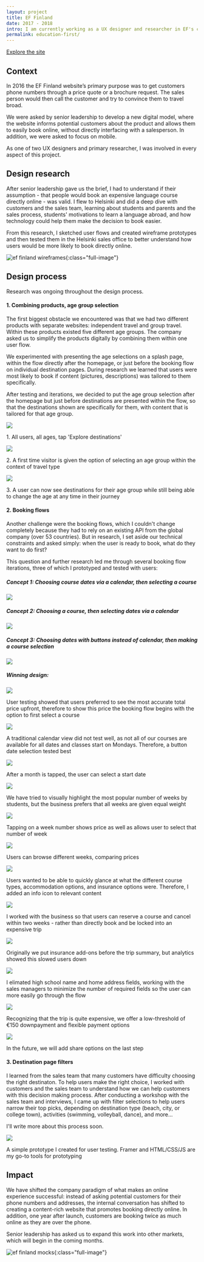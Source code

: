 ```yaml
---
layout: project
title: EF Finland
date: 2017 - 2018
intro: I am currently working as a UX designer and researcher in EF's central creative studio, the global branding and product design team responsible for transforming the future of the company through business design initiatives. </br><br/>For EF Finland, I researched and designed an end-to-end journey where students are encouraged to discover great content that makes them excited to book a trip online.
permalink: education-first/
---
```


<div class="page-content">

  <div class="wrapper">
    <div class="site-link"><a href="https://www.ef.fi/languagesabroad" target="_blank">Explore the site</a> </div>

  </div>
</div>

<div class="page-content-alternative">

  <div class="wrapper">
    <div class="grid-display">
      <div class="row projectBody">
       <div class="col-2">
       </div>
       <div class="col-8">
        <h2 class="projectTitle">Context</h2>
        <p>In 2016 the EF Finland website’s primary purpose was to get customers phone numbers through a price quote or a brochure request. The sales person would then call the customer and try to convince them to travel broad.</p>
        <p>We were asked by senior leadership to develop a new digital model, where the website informs potential customers about the product and allows them to easily book online, without directly interfacing with a salesperson. In addition, we were asked to focus on mobile.</p>
        <p>As one of two UX designers and primary researcher, I was involved in every aspect of this project.</p>
      </div>
    </div>
  </div>

</div>
</div>

<div class="page-content">
  <div class="wrapper">
    <div class="grid-display">
      <div class="row projectBody">
       <div class="col-2">
       </div>
       <div class="col-8">
        <h2 class="projectTitle">Design research</h2>
        <p>After senior leadership gave us the brief, I had to understand if their assumption - that people would book an expensive language course directly online - was valid. I flew to Helsinki and did a deep dive with customers and the sales team, learning about students and parents and the sales process, students' motivations to learn a language abroad, and how technology could help them make the decision to book easier.</p>
        <p>
        From this research, I sketched user flows and created wireframe prototypes and then tested them in the Helsinki sales office to better understand how users would be more likely to book directly online.</p>
      </div>
    </div>
  </div>

</div>
</div>

![ef finland wireframes](../assets/images/secondBoard.jpg){:class="full-image"}

<div class="page-content-alternative">

  <div class="wrapper">
    <div class="grid-display">
      <div class="row projectBuilt">
       <div class="col-2">
       </div>
       <div class="col-8">
        <h2 class="projectTitle">Design process</h2>
        <p>Research was ongoing throughout the design process.</p>
        <h4 class="projectSectionTitle">1. Combining products, age group selection</h4>
        <p>The first biggest obstacle we encountered was that we had two different products with separate websites: independent travel and group travel. Within these products existed five different age groups. The company asked us to simplify the products digitally by combining them within one user flow.</p>
        <p>We experimented with presenting the age selections on a splash page, within the flow directly after the homepage, or just before the booking flow on individual destination pages. During research we learned that users were most likely to book if content (pictures, descriptions) was tailored to them specifically. </p>
        <p>After testing and iterations, we decided to put the age group selection after the homepage but just before destinations are presented within the flow, so that the destinations shown are specifically for them, with content that is tailored for that age group.</p>
      </div>
    </div>
  </div>
  <div class="grid-display">
    <div class="row projectMocks projectBuilt">
     <div class="col-4 column-4-grid">
      <img src="../assets/images/testing2_UX_finland_grid1.jpg">
      <p class="captionText">1. All users, all ages, tap 'Explore destinations'</p>
    </div>
    <div class="col-4 column-4-grid">
      <img src="../assets/images/testing2_UX_finland_grid2.jpg">
      <p class="captionText">2. A first time visitor is given the option of selecting an age group within the context of travel type</p>
    </div>
    <div class="col-4 column-4-grid">
      <img src="../assets/images/testing2_UX_finland_grid3.jpg">
      <p class="captionText">3. A user can now see destinations for their age group while still being able to change the age at any time in their journey</p>
    </div>
    
  </div>
</div>
<div class="grid-display">
  <div class="row projectBody projectBuilt">
   <div class="col-2">
   </div>
   <div class="col-8">
    <h4 class="projectSectionTitle">2. Booking flows</h4>
    <p>Another challenge were the booking flows, which I couldn't change completely because they had to rely on an existing API from the global company (over 53 countries). But in research, I set aside our technical constraints and asked simply: when the user is ready to book, what do they want to do first?</p>
    <p>This question and further research led me through several booking flow iterations, three of which I prototyped and tested with users:</p>
  </div>
</div>
</div>
<div class="grid-display">
  <div class="row projectBuilt">
    <h5>Concept 1: Choosing course dates via a calendar, then selecting a course</h5>
    <div class="col-12">
      <img src="../assets/images/bookingEF_concept1.png">
    </div>
    
  </div>
  <div class="row">
    <h5>Concept 2:  Choosing a course, then selecting dates via a calendar</h5>
    <div class="col-12">
     <img src="../assets/images/bookingEF_concept2.png">
   </div>
 </div>
 <div class="row">
  <h5>Concept 3: Choosing dates with buttons instead of calendar, then making a course selection</h5>
  <div class="col-12">
    <img src="../assets/images/bookingEF_concept3.png">
  </div>
</div>
<div class="row projectBuilt">
  <h5>Winning design:</h5>
  <div class="col-4 column-4-grid">
    <img src="../assets/images/bookingFlow/ILS_bookingstepOne.jpg">
    <p class="captionText">User testing showed that users preferred to see the most accurate total price upfront, therefore to show this price the booking flow begins with the option to first select a course</p>
  </div>
  <div class="col-4 column-4-grid">
    <img src="../assets/images/bookingFlow/ILS_bookingStepTwo.jpg">
    <p class="captionText">A traditional calendar view did not test well, as not all of our courses are available for all dates and classes start on Mondays. Therefore, a button date selection tested best</p>
  </div>
  <div class="col-4 column-4-grid">
    <img src="../assets/images/bookingFlow/ILS_bookingStepThree.jpg">
    <p class="captionText">After a month is tapped, the user can select a start date</p>
  </div>
</div>
<div class="row projectBuilt">
 <div class="col-4 column-4-grid">
  <img src="../assets/images/bookingFlow/ILS_bookingStepFour.jpg">
  <p class="captionText">We have tried to visually highlight the most popular number of weeks by students, but the business prefers that all weeks are given equal weight </p>
</div>
<div class="col-4 column-4-grid">
  <img src="../assets/images/bookingFlow/ILS_bookingStepFive.jpg">
  <p class="captionText">Tapping on a week number shows price as well as allows user to select that number of week</p>
</div>
<div class="col-4 column-4-grid">
  <img src="../assets/images/bookingFlow/ILS_bookingStepFive_5Weeks.jpg">
  <p class="captionText">Users can browse different weeks, comparing prices</p>
</div>
</div>
<div class="row projectBuilt">
 <div class="col-4 column-4-grid">
  <img src="../assets/images/bookingFlow/ILS_bookingStepSix.jpg">
  <p class="captionText">Users wanted to be able to quickly glance at what the different course types, accommodation options, and insurance options were. Therefore, I added an info icon to relevant content </p>
</div>
<div class="col-4 column-4-grid">
  <img src="../assets/images/bookingFlow/stepNine.jpg">
  <p class="captionText">I worked with the business so that users can reserve a course and cancel within two weeks - rather than directly book and be locked into an expensive trip</p>
</div>
<div class="col-4 column-4-grid">
  <img src="../assets/images/bookingFlow/ILS_bookingStepSeven.jpg">
  <p class="captionText">Originally we put insurance add-ons before the trip summary, but analytics showed this slowed users down</p>
</div>
</div>
<div class="row projectBuilt">
 <div class="col-4 column-4-grid">
  <img src="../assets/images/bookingFlow/stepTen.jpg">
  <p class="captionText">I elimated high school name and home address fields, working with the sales managers to minimize the number of required fields so the user can more easily go through the flow</p>
</div>
<div class="col-4 column-4-grid">
  <img src="../assets/images/bookingFlow/stepTwelve.jpg">
  <p class="captionText">Recognizing that the trip is quite expensive, we offer a low-threshold of €150 downpayment and flexible payment options</p>
</div>
<div class="col-4 column-4-grid">
  <img src="../assets/images/bookingFlow/stepDone.jpg">
  <p class="captionText">In the future, we will add share options on the last step</p>
</div>
</div>

<div class="grid-display">
  <div class="row projectBody projectBuilt">
   <div class="col-2">
   </div>
   <div class="col-8">
    <h4 class="projectSectionTitle">3. Destination page filters</h4>
    <p>I learned from the sales team that many customers have difficulty choosing the right destinaton. To help users make the right choice, I worked with customers and the sales team to understand how we can help customers with this decision making process. After conducting a workshop with the sales team and interviews, I came up with filter selections to help users narrow their top picks, depending on destination type (beach, city, or college town), activities (swimming, volleyball, dance), and more...</p>
    <p>I'll write more about this process soon.</p>
  </div>
</div>
<div class="row projectBuilt prototypeFilters">
 <div class="col-2">
 </div>
 <div class="col-8">
  <img src="../assets/images/filtering5.gif">
  <p class="captionText">A simple prototype I created for user testing. Framer and HTML/CSS/JS are my go-to tools for prototyping</p>
</div>
<div class="col-2">
</div>
</div>
</div>

</div>
</div>


</div>

<div class="page-content">
  <div class="wrapper">
    <div class="grid-display">
      <div class="row projectBody">
       <div class="col-2">
       </div>
       <div class="col-8">
        <h2 class="projectTitle">Impact</h2>
        <p>We have shifted the company paradigm of what makes an online experience successful: instead of asking potential customers for their phone numbers and addresses, the internal conversation has shifted to creating a content-rich website that promotes booking directly online. In addition, one year after launch, customers are booking twice as much online as they are over the phone.</p>
        <p>
        Senior leadership has asked us to expand this work into other markets, which will begin in the coming months.</p>
      </div>
    </div>
  </div>

</div>
</div>

![ef finland mocks](../assets/images/Artboard_ef2.jpg){:class="full-image"}


